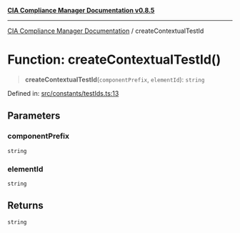 [**CIA Compliance Manager Documentation v0.8.5**](../README.md)

***

[CIA Compliance Manager Documentation](../globals.md) / createContextualTestId

# Function: createContextualTestId()

> **createContextualTestId**(`componentPrefix`, `elementId`): `string`

Defined in: [src/constants/testIds.ts:13](https://github.com/Hack23/cia-compliance-manager/blob/eca22610f41e5f6b6c0cece88769b1ffbe9db4bd/src/constants/testIds.ts#L13)

## Parameters

### componentPrefix

`string`

### elementId

`string`

## Returns

`string`
